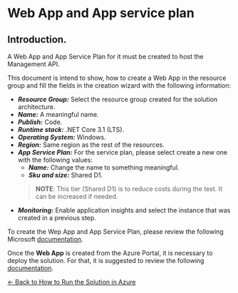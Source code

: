 # Web App and App service plan

## Introduction.
A Web App and App Service Plan for it must be created to host the Management API.

This document is intend to show, how to create a Web App in the resource group and fill the fields in the creation wizard with the following information: 

- ***Resource Group:*** Select the resource group created for the solution architecture.
- ***Name:*** A meaningful name.
- ***Publish:*** Code.
- ***Runtime stack:*** .NET Core 3.1 (LTS).
- ***Operating System:*** Windows.
- ***Region:*** Same region as the rest of the resources.
- ***App Service Plan:*** For the service plan, please select create a new one with the following values:
    - ***Name:*** Change the name to something meaningful.
    - ***Sku and size:*** Shared D1.
    > **NOTE**: This tier (Shared D1) is to reduce costs during the test. It can be increased if needed.
- ***Monitoring:*** Enable application insights and select the instance that was created in a previous step.

To create the Wep App and App Service Plan, please review the following Microsoft [documentation](https://docs.microsoft.com/en-us/azure/app-service/?WT.mc_id=Portal-Microsoft_Azure_Marketplace).

Once the **Web App** is created from the Azure Portal, it is necessary to deploy the solution. For that, it is suggested to review the following [documentation](deploy_web_app.md).

[← Back to How to Run the Solution in Azure](README.md#how-to-run-the-solution-in-azure)



